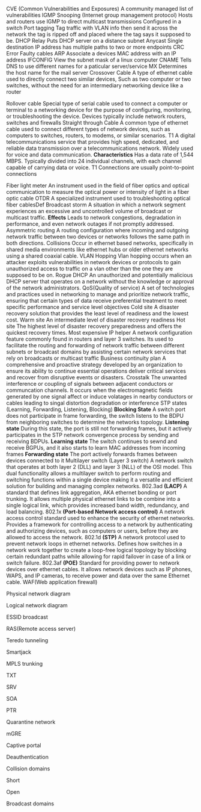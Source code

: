 CVE (Common Vulnerabilities and Exposures)
	A community managed list of vulnerabilities
IGMP Snooping (Internet group management protocol)
	Hosts and routers use IGMP to direct multicast transmissions
	Configured in a switch
Port tagging
	Tag traffic with VLAN info then send it across the network the tag is ripped off and placed where the tag says it supposed to be.
DHCP Relay
	Puts DHCP server on a distance subnet
Anycast
	Single destination IP address has multiple paths to two or more endpoints
CRC Error
	Faulty cables
ARP
	Associate a devices MAC address with an IP address
IFCONFIG
	View the subnet mask of a linux computer
CNAME
	Tells DNS to use different names for a paticular server/service
MX
	Determines the host name for the mail server
Crossover Cable
	A type of ethernet cable used to directly connect two similar devices, Such as two computer or two switches, without the need for an intermediary networking device like a router
		
Rollover cable
	Special type of serial cable used to connect a computer or terminal to a networking device for the purpose of configuring, monitoring, or troubleshooting the device.
		Devices typically include network routers, switches and firewalls
Straight through Cable
	A common type of ethernet cable used to connect different types of network devices, such as computers to switches, routers, to modems, or similar scenarios.
T1
	A digital telecommunications service that provides high speed, dedicated, and reliable data transmission over a telecommunications network. Widely used for voice and data communication.
		**Characteristics**
			Has a data rate of 1,544 MBPS.
			Typically divided into 24 individual channels, with each channel capable of carrying data or voice.
			T1 Connections are usually point-to-point connections

Fiber light meter
	An instrument used in the field of fiber optics and optical communication to measure the optical power or intensity of light in a fiber optic cable
OTDR
	A specialized instrument used to troubleshooting optical fiber cablesDef
Broadcast storm
	A situation in which a network segment experiences an excessive and uncontrolled volume of broadcast or multicast traffic.
		**Effects**
			Leads to network congestions, degradation in performance, and even network outages if not promptly addressed.
Asymmetric routing
	A routing configuration where incoming and outgoing network traffic between two devices or networks follows the same path in both directions.
Collisions
	Occur in ethernet based networks, specifically in shared media environments like ethernet  hubs or older ethernet networks using a shared coaxial cable.
VLAN Hopping
	Vlan hopping occurs when an attacker exploits vulnerabilities in network devices or protocols to gain unauthorized access to traffic on a vlan other than the one they are supposed to be on.
Rogue DHCP
	An unauthorized and potentially malicious DHCP server that operates on a network without the knowledge or approval of the network administrators.
QoS(Quality of service)
	A set of technologies and practices used in networking to manage and prioritize network traffic, ensuring that certain types of data receive preferential treatment to meet specific performance and service level objectives
Cold site
	A disaster recovery solution that provides the least level of readiness and the lowest cost.
Warm site
	An intermediate level of disaster recovery readiness
Hot site
	The highest level of disaster recovery preparedness and offers the quickest recovery times. Most expensive
IP helper
	A network configuration feature commonly found in routers and layer 3 switches. Its used to facilitate the routing and forwarding of network traffic between different subnets or broadcast domains by assisting certain network services that rely on broadcasts or multicast traffic
Business continuity plan
	A comprehensive and proactive strategy developed by an organization to ensure its ability to continue essential operations deliver critical services and recover from disruptive events or disasters.
Crosstalk
	The unwanted interference or coupling of signals between adjacent conductors or communcation channels.
	It occurs when the electromagnetic fields generated by one signal affect or induce volatages in nearby conductors or cables leading to singal distortion degradation or interference
STP states (Learning, Forwarding, Listening, Blocking)
	**Blocking State**
		A switch port does not participate in frame forwarding, the switch listens to the BDPU from neighboring switches to determine the networks topology.
	**Listening state**
		During this state, the port is still not forwarding frames, but it actively participates in the STP network convergence process by sending and receiving BDPUs.
	**Learning state**
		The switch continues to sewnd and receive BGPUs, and it also starts to learn MAC addresses from incoming frames
	**Forwarding state**
		The port actively forwards frames between devices connected to it
Multilayer switch (Layer 3 switch)
	A network switch that operates at both layer 2 (DLL) and layer 3 (NLL) of the OSI model. This dual functionality allows a multilayer switch to perform routing and switching functions within a single device making it a versatile and efficient solution for building and managing complex networks.
802.3ad **(LACP)**
	A standard that defines link aggregation, AKA ethernet bonding or port trunking.
	It allows multiple physical ethernet links to be combine into a single logical link, which provides increased band width, redundancy, and load balancing.
802.1x **(Port-based Network access control)**
	A network access control standard used to enhance the security of ethernet networks.
	Provides a framework for controlling access to a network by authenticating and authorizing devices, such as computers or users, before they are allowed to access the network.
802.1d **(STP)**
	A network protocol used to prevent network loops in ethernet networks.
	Defines how switches in a network work together  to create a loop-free logical topology by blocking certain redundant paths while allowing for rapid failover in case of a link or switch failure.
802.3af **(POE)**
	Standard for providing power to network devices over ethernet cables.
	It allows network devices such as IP phones, WAPS, and IP cameras, to receive power and data over the same Ethernet cable.
WAF(Web application firewall)

Physical network diagram 

Logical network diagram

ESSID broadcast

RAS(Remote access server)

Teredo tunneling

Smartjack

MPLS trunking

TXT

SRV

SOA

PTR

Quarantine network

mGRE

Captive portal

Deauthentication

Collision domains

Short

Open

Broadcast domains




